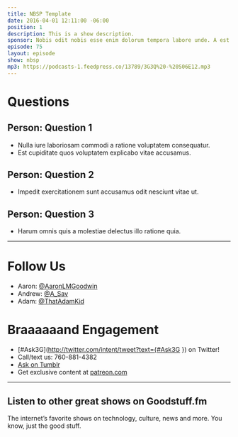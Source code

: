 ```yaml
---
title: NBSP Template
date: 2016-04-01 12:11:00 -06:00
position: 1
description: This is a show description.
sponsor: Nobis odit nobis esse enim dolorum tempora labore unde. A est ut ab autem. Cupiditate exercitationem pariatur qui atque natus veniam.
episode: 75
layout: episode
show: nbsp
mp3: https://podcasts-1.feedpress.co/13789/3G3Q%20-%20S06E12.mp3
---
```


# Questions

## Person: Question 1

* Nulla iure laboriosam commodi a ratione voluptatem consequatur.
* Est cupiditate quos voluptatem explicabo vitae accusamus.

## Person: Question 2

* Impedit exercitationem sunt accusamus odit nesciunt vitae ut.

## Person: Question 3

* Harum omnis quis a molestiae delectus illo ratione quia.

***

# Follow Us

* Aaron: [@AaronLMGoodwin](http://twitter.com/aaronlmgoodwin)
* Andrew: [@A_Sav](http://twitter.com/a_sav)
* Adam: [@ThatAdamKid](http://twitter.com/thatadamkid)

# Braaaaaand Engagement

* [#Ask3G](http://twitter.com/intent/tweet?text={#Ask3G }) on Twitter!
* Call/text us: 760-881-4382
* [Ask on Tumblr](http://3g3q.co/ask)
* Get exclusive content at [patreon.com](http://www.patreon.com/3g3q)

---

## Listen to other great shows on Goodstuff.fm

The internet’s favorite shows on technology, culture, news and more. You know, just the good stuff.
